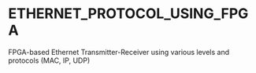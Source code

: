 # ETHERNET_PROTOCOL_USING_FPGA
FPGA-based Ethernet Transmitter-Receiver using various levels and protocols (MAC, IP, UDP)
